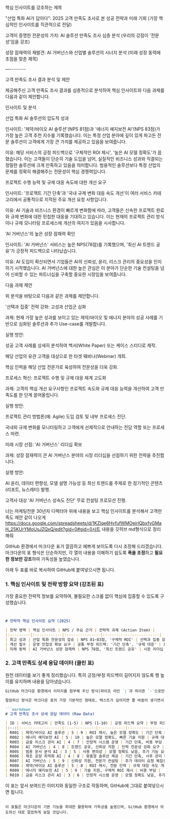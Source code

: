 핵심 인사이트를 강조하는 제목

"산업 특화 AI가 답이다": 2025 고객 만족도 조사로 본 성공 전략과 미래 기회 (가장 핵심적인 인사이트를 직관적으로 전달)

고객이 증명한 전문성의 가치: AI 솔루션 만족도 조사 심층 분석 (우리의 강점이 '전문성'임을 강조)

성장 잠재력의 재발견: AI 거버넌스와 산업별 솔루션의 시너지 분석 (미래 성장 동력에 초점을 맞춘 제목)

—--------

고객 만족도 조사 결과 분석 및 제안

제공해주신 고객 만족도 조사 결과를 심층적으로 분석하여 핵심 인사이트와 다음 과제를 다음과 같이 제안합니다.

인사이트 및 분석

산업 특화 AI 솔루션의 압도적 성과

인사이트: '제약/바이오 AI 솔루션'(NPS 81점)과 '에너지 예지보전 AI'(NPS 83점)가 가장 높은 고객 추천 지수를 기록했습니다. 이는 특정 산업 분야에 깊이 있게 파고든 전문 솔루션이 고객에게 가장 큰 가치를 제공하고 있음을 보여줍니다.

이유: 해당 서비스의 긍정 피드백으로 '구체적인 ROI 제시', '높은 AI 모델 정확도'가 꼽혔습니다. 이는 고객들이 단순히 기술 도입을 넘어, 실질적인 비즈니스 성과와 직결되는 정밀한 솔루션에 크게 만족하고 있음을 의미합니다. 범용적인 솔루션보다 특정 산업의 문제를 정확히 해결해주는 전문성이 핵심 경쟁력입니다.

프로젝트 수행 능력 및 규제 대응 속도에 대한 개선 요구

인사이트: '프로젝트 기간 단축'과 '국내 규제 변화 대응 속도 개선'이 여러 서비스 카테고리에서 공통적으로 지적된 주요 개선 요청 사항입니다.

이유: AI 기술과 비즈니스 환경이 빠르게 변화함에 따라, 고객들은 신속한 프로젝트 완료와 규제 변화에 대한 민첩한 대응을 기대하고 있습니다. 이는 현재의 프로젝트 관리 방식이나 규제 모니터링 프로세스에 개선의 여지가 있음을 시사합니다.

'AI 거버넌스'의 높은 성장 잠재력 확인

인사이트: 'AI 거버넌스' 서비스는 높은 NPS(78점)를 기록했으며, '최신 AI 트렌드 공유'가 긍정적 피드백으로 나타났습니다.

이유: AI 도입이 확산되면서 기업들은 AI의 신뢰성, 윤리, 리스크 관리의 중요성을 인지하기 시작했습니다. AI 거버넌스에 대한 높은 관심은 이 분야가 단순한 기술 컨설팅을 넘어 신뢰할 수 있는 파트너십을 구축할 중요한 시장임을 보여줍니다.

다음 과제 제안

위 분석을 바탕으로 다음과 같은 과제를 제안합니다.

'선택과 집중' 전략 강화: 고성과 산업군 심화

과제: 현재 가장 높은 성과를 보이고 있는 제약/바이오 및 에너지 분야의 성공 사례를 기반으로 심화된 솔루션과 추가 Use-case를 개발합니다.

실행 방안:

성공 고객 사례를 상세히 분석하여 백서(White Paper) 또는 케이스 스터디로 제작.

해당 산업의 유관 고객을 대상으로 한 타겟 웨비나(Webinar) 개최.

핵심 인력을 해당 산업 전문가로 육성하여 전문성을 더욱 강화.

프로세스 혁신: 프로젝트 수행 및 규제 대응 체계 고도화

과제: 고객의 핵심 개선 요구사항인 프로젝트 속도와 규제 대응 능력을 개선하여 고객 만족도를 한 단계 끌어올립니다.

실행 방안:

프로젝트 관리 방법론(예: Agile) 도입 검토 및 내부 프로세스 진단.

국내외 규제 변화를 모니터링하고 고객에게 선제적으로 안내하는 전담 역할 또는 프로세스 마련.

미래 시장 선점: 'AI 거버넌스' 리더십 확보

과제: 성장 잠재력이 큰 AI 거버넌스 분야의 시장 리더십을 선점하기 위한 전략을 추진합니다.

실행 방안:

AI 윤리, 데이터 편향성, 모델 설명 가능성 등 최신 트렌드를 주제로 한 정기적인 콘텐츠(리포트, 뉴스레터) 발행.

고객사 대상 'AI 거버넌스 성숙도 진단' 무료 컨설팅 프로모션 진행.



너는 마케팅전문 30년차 디렉터야 위에 내용을 보고 핵심 인사이트를 분석해서 고객만족도 제안 같이 나오게 https://docs.google.com/spreadsheets/d/1KZlqe6HvfufWMOejrlQbxfvGMaH_25KUrYMoUsJZQxQ/edit?gid=0#gid=0시트 내용을 깃허브 md형식으로 정리해줘


GitHub 환경에서 마크다운 표가 깔끔하고 예쁘게 보이도록 다시 조정해 드리겠습니다. 마크다운의 표 형식은 단순하지만, 각 열의 내용을 이해하기 쉽도록 **폭을 조정**하고 **필요한 정보만 강조**하여 가독성을 높였습니다.

아래 두 표를 바로 복사하여 GitHub에 붙여넣으시면 됩니다.

### 1\. 핵심 인사이트 및 전략 방향 요약 (강조된 표)

가장 중요한 전략적 정보를 요약하여, 불필요한 스크롤 없이 핵심에 집중할 수 있도록 구성했습니다.

```markdown


# 전략적 핵심 인사이트 요약 (2025)

| 전략 영역 | 핵심 인사이트 | NPS / 주요 근거 | 전략적 과제 (Action Item) |
|:---------|:------------|:---------------|:------------------------|
| 최고 성과 | 산업 특화 전문성의 압승 | NPS 81~83점, '구체적 ROI' | 선택과 집중 강화 (고성과 산업군에 리소스 집중) |
| 개선 필수 | 운영 민첩성 확보 요구 | 공통 부정 피드백: '기간 단축', '규제 대응' | 프로세스 혁신 (Agile 도입, 규제 선제적 안내) |
| 미래 동력 | AI 거버넌스 성장 잠재력 | NPS 78점, '최신 트렌드 공유' | 시장 리더십 확보 (Thought Leadership, 성숙도 진단) |
```

### 2\. 고객 만족도 상세 응답 데이터 (클린 표)

원천 데이터를 보기 좋게 정리했습니다. 특히 긍정/부정 피드백이 길어지지 않도록 행 높이를 유지하며 내용을 담아냈습니다.

```markdown
GitHub 마크다운 환경에서 이미지를 첨부해 주신 방식(파이프 라인 `|`과 하이픈 `-`으로만 구조화)과 최대한 유사하면서도 깔끔하게 렌더링되도록 수정해 드리겠습니다.

말씀하신 방식은 마크다운 표의 가장 기본적인 형태로, 텍스트가 길어지면 줄 바꿈이 생기면서 행 높이가 불균형해질 수 있으나, 요청하신 포맷을 최대한 따르겠습니다.

```markdown
# 고객 만족도 조사 상세 응답 데이터 (Raw Data)

| ID | 서비스 카테고리 | 만족도 (1-5) | NPS (1-10) | 긍정 피드백 요약 | 부정 피드백 요약 |
|:--:|:------------------|:------------:|:----------:|:------------------|:-------------------|
| R001 | 제약/바이오 AI 솔루션 | 5 | 9 | ROI 제시, 높은 모델 정확도 | 기간 단축 요구 |
| R002 | 에너지 예지보전 AI | 5 | 10 | 높은 모델 정확도, 빠른 기술 지원 | 규제 대응 속도 개선 |
| R003 | 금융 리스크 관리 AI | 4 | 7 | 안정적 시스템 운영 | 기간 단축, 비용 부담 |
| R004 | AI 거버넌스 | 4 | 8 | 트렌드 공유, 신뢰성 지원 | 인력 전문성 강화 요구 |
| R005 | 범용 문서 분석 AI | 3 | 5 | 사용 편의성 | 모델 정확도 낮음, 추가 기능 요구 |
| R006 | 제조 공정 최적화 AI | 4 | 8 | 맞춤형 솔루션 제공 | 기간 단축, 사후 관리 미흡 |
| R007 | AI 거버넌스 | 5 | 9 | 신뢰성 지원, 전문가 컨설팅 | 추가 데이터 요청 복잡성 |
| R008 | 제약/바이오 AI 솔루션 | 5 | 8 | ROI 제시, 전문 인력 | 규제 대응 속도 개선 |
| R009 | 에너지 예지보전 AI | 5 | 9 | 기술 지원, 구체적 ROI 제시 | 비용 부담 |
| R010 | 금융 리스크 관리 AI | 3 | 6 | 안정적 시스템 운영 | 모델 정확도 낮음, 추가 기능 요구 |
```

이 표는 앞서 보여드린 이미지와 동일한 구조로 작동하며, GitHub에 그대로 붙여넣으시면 됩니다.
```

이 표들은 마크다운의 기본 기능을 최대한 활용하여 가독성을 높였으며, GitHub 환경에서 의도하신 대로 깔끔하게 보일 것입니다.
